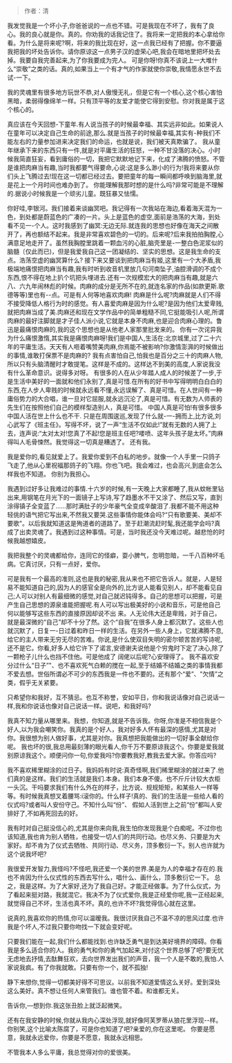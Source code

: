 > 作者：清



我发觉我是一个坏小子,你爸爸说的一点也不错。可是我现在不坏了，我有了良心。我的良心就是你。真的。你劝我的话我记住了。我将来一定把我的本心拿给你看。为什么是将来呢?啊，将来的我比现在好，这一点我已经有了把握。你不要逼我把我的坏处告诉你。请你原谅这一点男子汉的虚荣心吧,我会在暗地里把坏处去掉。我要自我完善起来,为了你我要成为完人。 可是你呀!你真不该说上一大堆什么“崇敬”之类的话。真的,如果当上一个有才气的作家就使你崇敬,我情愿永世不去试-一下。



我的灵魂里有很多地方玩世不恭,对人傲慢无礼，但是它有一个核心,这个核心害怕黑暗，柔弱得像绵羊一样。只有顶平等的友爱才能使它得到安慰。你对我是属于这个核心的。 



真应该在今天回想-下童年.有人说当孩子的时候最幸福、其实远非如此。如果说人在童年可以决定自己生命的前途,那么.就是当孩子的时候最幸福,其实有-种我们不能左右的力量参加进来决定我们的命运，也就是说，我们被天真欺骗了。 我从童年继承下来的东西只有一件,就是对平庸生活的狂怒，一种不甘没落的决心。小时候我简直狂妄，看到庸俗的一切，我把它默默地记下来，化成了沸腾的愤怒。不管是谁把肉麻当有趣,当时我都要气得要命,心说:这是多么渺小的行为!我将来要从你们头上飞腾过去!现在这一切都已经过去。要把童年的每一瞬间都呼唤到脑海里,就是花上一个月时间也难办到了。 你能理解我那时想的是什么吗?非常可能是不理解的.据说小时候我是一个顽劣儿童。既狂暴又怯懦。 



你好哇,李银河。我们接着来谈幽冥吧。我记得有一次我站在海边,看着海天混为一色，到处都是蔚蓝色的广凑的一片。头上是蓝色的虚空,面前是浩荡的大海，到处看不见一-个人。这时我感到了幽冥:无边无际.就连我的思想也好像在海天之间散开了，再也额结不起来。我是非常喜欢碧色的一切的。后来呢?后来我拍拍胸膛,心满意足地走开了。虽然我胸膛里跳着一颗血污的心脏,脑壳里是-一整白色泥浆似的脑髓〔仅此而已)，但是我爱我自己这一团凝结的、坚实的思想。这是我生命的支点。浩荡空虚的幽冥算什么? 接下来又要谈到把肉麻当有姬,这里有一个大矛盾,我极端地痛恨把肉麻当有趣,我有时听到收音机里放几句河南坠子,油腔滑调的不成个东西,恨不得在地上扒个坑把头埋进去.还有一次规模宏大的把肉麻当有趣,就是六八、六九年闹林彪的时候。肉麻的成分是无所不在的,就连名家的作品(如款更斯.歌德等等)里也有--点。可是有人何等地喜欢肉麻! 肉麻是什么呢?肉麻就是人们不得不接受降低人格行为时的感觉。有人喜爱肉麻是因为什么呢?是因为他们太爱卑贱,就把肉麻当成了美.肉麻还和现在文学作品中的简单粗糙不同,它挺能吸引人呢,所谓肉麻的最好注脚就是才子佳人派小说,它就是本身不肉麻,也是迎合肉麻心理的。鲁迅是最痛恨肉麻的,我的这个思想也是从他老人家那里批发来的。 你有一次诧异我为什么痛恨激惰,其实我是痛恨肉麻呀!我们是中国人,生活在:北京城里,过了二十六年的平庸生活。天天有人咂着嘴赞美肉麻,你焉能不被影响?你激情澎湃的时候做出的事情,谁敢打保票不是肉麻的? 我有点害怕自己,怕我也是百分之三十的肉麻人物,所以只有头脑清醒时才敢提笔。这样是不成的。这样达不到美的高度,人家说我没有什么革命意识。说得多对呀。 有很多的人在从少年踏人成人的时候差了一步,于是生活中美好的一面就和他们永别了,真是可惜.在所有的好书中写得明明白白白的东西,在人步人卑贱的时候就永远看不懂,永远误解了、真是可惜。在人世间有一种庸俗势力的大合唱，谁一旦对它屈服,就永远沉沦了,真是可惜。有无数为人师表的先生们在按照他们自己的模样型造别人，真是可惜。 中国人真是可怕!有很多很多中国人活在世上什么也不干. 只是在周围逡巡,发现了什么就-一-拥而上,比方说,刘心武写了《班主任》。写得不坏，说了一声“生活不仅如此!”就有无数的人拥了上去，连声说:“太对太对!您真了不起!您是班主任吧?喽喷、这年头孩子是太坏。”肉麻得叫人毛骨悚然。我觉得这一切真是糟透了。 还有我。



我是爱你的,看见就爱上了。我爱你爱到不白私的地步。就像一个人手里一只鸽子飞走了,他从心里祝福那鸽子的飞翔。你也飞吧。我会难过，也会高兴,到底会怎么样我也不知道。 你别为我担心。



我遇到过好多让我难过的事情.十六岁的时候,有一天晚上大家都睡了,我从蚊帐里钻出来,用钢笔在月光下的一面镜子上写诗,写了趋墨水不干又涂了、然后又写，直到涂得镇子全变蓝了……那时满肚子的少年豪气全变成辛酸泪了.我都不能不用这种轻佻的语气把它写出来,不然我又要哭.这些事情你能体会吗?“只有歌要美、美却不要歌"。以后我就知道这是殉道者的道路了。至于赶潮流赶时髦,我还能学会吗?真成了出卖灵魂了。我遇到过这种事情。可是，当时我还没今天难过呢。越悲怆的时候我越想嬉皮。 



我把我整个的灵魂都给你，连同它的怪癖，耍小脾气，忽明忽暗，一千八百种坏毛病。它真讨厌，只有一点好，爱你。 



可是我有一个最高的准则,这也是我的秘密,我从来也不把它告诉人。就是，人是轻易不能知道自己的,因为人的感官全是向外的,比方说人能看见别人，却不能看见自己;人可以对别人有最细微的感觉,对自己就迟钝得多。自己的思想可以把握，可是产生自己思想的源泉谁能把握呢.有人可以写出极美好的小说和音乐，可是他自己何以能够写这些东西的直接原因却说不出 来。人无论伟大还是卑贱，对于自己，就是最深微的“自己”却不十分了然。这个“自我”在很多人身上都沉默了。这些人也就沉默了，日复一-日过着和昨日一样的生活。在另外一些人身上，它就沸腾不息,给它的主人带来无穷无尽的苦难。你说,是什么使双目失明的密尔顿苦苦的写诗呢,还不是它。你看,好多人给它许下了诺言,安德谢夫说他是个穷鬼时下定了决心,除了一颗枪子儿什么也挡不住他。可是他成了 阔佬以后呢?心安理得了。 我不喜欢安分过什么“日子”"、也不喜欢死气白赖的搅在一起,至于结婚不结婚之类的事情我都不爱去想。世俗所谓必不可少的东西我是一件也不要的。还有那个“爱”、"欠情”之类，假乎无关紧要。



只希望你和我好，互不猜忌。也互不称誉，安如平日，你和我说话像对自己说话一样,我和你说话也像对自己说话一样。说吧，和我好吗? 



我真不知力量从哪里来。我想，你知道,就是不告诉我。你呀,你准是不相信我是个好人,以为我会嘲笑你。我真的是个好人，我对好多人怀有最深的感情,尤其是对你。我很想为别人做好事，尤其是对你。我真想把我能做出的一切好事全献给你呢。 我也坏的很,我总用最刻薄的眼光看人,你千万不要原谅我这个。你要是爱我就别原谅我这个。顺便问你一句,你爱我吗?你要教我好,教我去爱大家。你答应吗? 



我不喜欢稀里糊涂的过日子。我妈妈有时说:真奇怪啊,我们稀里糊涂的就过来了.他们真的是这样。我们的生活就是我们.本身。我们本身不傻。也不斤斤计较大衣柜一头沉。干吗要求我们有什么外在的样子，比方说、规规矩矩，和某些人一样等等。有时候我真想叉着腰骂:i滚你的。什么样子!真的、我们的生活是一些给人看的仪式吗?或者叫人安份守己。不知什么叫“份”、 假如人活到世上之前“份”都叫人安排好了,不如再死回去的好。



 我有时对自己挺没信心的,尤其是你来向我,我生怕你发现我是个白痴呢。不过你也该知道,我也肯为别人牺牲，也接受一切人们的共同行动。也尽义务、只要是为大家好。却不肯为了仪式去牺牲、共同行动、尽义务，顶多敷衍一下。别人也许就为这个说我坏吧?



我很爱开发智力,我怪吗?不怪吧,我还爱一个美的世界.美是为人的幸福才存在的.我也不肯因为什么仪式性的东西去写什么，唱什么、画什么，顶多敷衍它一下。 总之，我是这样。为了大家好,还为了我自己好。才能正经做事。为了什么仪式，为了看起来挺对路，我就混它。我决不为了仪式爱你,我是正经爱你呢,我一正经起来,就觉得自己不坏，生活也真不坏。真的,也许不坏?我觉得信心就在这里。 



说真的,我喜欢你的热情,你可以温暧我。我很讨厌我自己不温不凉的思风过度.也许我是个坏人,不过我只要你吻找一下就会变好呢。 



只要我们能在一起,我们什么都能找到.也许缺乏勇气是到达美好境界的障碍。你看我是多么适合你的人。我的勇气和你的勇气加起来,对付这个世界总够了吧?要无忧无虑地去抒情,去酞舞狂欢，去向世界发出我们的声音，我一个人是不敢的,我怕.人家说我疯。有了你我就敢。只要有你一个，就不孤独! 



静下来想你,觉得一切都美好得不可思议。以前我不知道爱情这么关好。爱到深处这么美好。真不想让任何人来管我们。谁也管不着。和谁都无关。



告诉你,—想到你.我这张丑脸上就泛起微笑。



还有在我安静的时候,你就从我内心深处浮现,就好像阿芙罗蒂从狼花里浮现--样。你别笑,这个比喻太陈腐了，可是你也知道了吧?亲爱的,你在这里呢。 你要是愿意，我就永远爱你，你要是不愿意，我就永远相思。 



不管我本人多么平庸，我总觉得对你的爱很美。